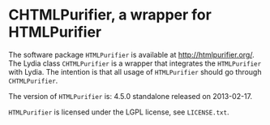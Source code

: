 CHTMLPurifier, a wrapper for HTMLPurifier
=====================================================

The software package `HTMLPurifier` is available at http://htmlpurifier.org/.
The Lydia class `CHTMLPurifier` is a wrapper that integrates the `HTMLPurifier` with Lydia. The 
intention is that all usage of `HTMLPurifier` should go through `CHTMLPurifier`.

The version of `HTMLPurifier` is: 4.5.0 standalone released on 2013-02-17.

`HTMLPurifier` is licensed under the LGPL license, see `LICENSE.txt`.

